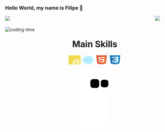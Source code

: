 ### Hello World, my name is Filipe 👋

<div>
    <img  height="180em" src="https://github-readme-stats.vercel.app/api?username=FilipeBPDev&show_icons=true&theme=dracula"/>
    <img align="right" height="180em" src="https://github-readme-stats.vercel.app/api/top-langs/?username=FilipeBPDev&layout=compact&langs_count=16&theme=great-gatsby"/>
</div>

<div  align="center"> 
  <div style="display: inline_block"><br>
    <img align="left" height="250" alt="coding-time" src="code.gif">
    <h1 align="center">Main Skills</h1>
    <img align="center" height="30" width="40" alt="js-icon"  src="https://raw.githubusercontent.com/devicons/devicon/master/icons/javascript/javascript-plain.svg">
    <img align="center" height="30" width="40" alt="react-icon" src="https://raw.githubusercontent.com/devicons/devicon/master/icons/react/react-original.svg">
    <img align="center" height="30" width="40" alt="html-icon" src="https://raw.githubusercontent.com/devicons/devicon/master/icons/html5/html5-original.svg">
    <img align="center" height="30" width="40" alt="css-icon" src="https://raw.githubusercontent.com/devicons/devicon/master/icons/css3/css3-original.svg">    
</div>



![Snake animation](https://github.com/FilipeBPDev/FilipeBPDev/blob/output/github-contribution-grid-snake.svg)
